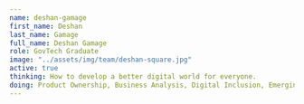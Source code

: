 ```yaml
---
name: deshan-gamage
first_name: Deshan
last_name: Gamage
full_name: Deshan Gamage
role: GovTech Graduate
image: "../assets/img/team/deshan-square.jpg"
active: true
thinking: How to develop a better digital world for everyone. 
doing: Product Ownership, Business Analysis, Digital Inclusion, Emerging Tech, Movies, TV Shows. 
---
```

